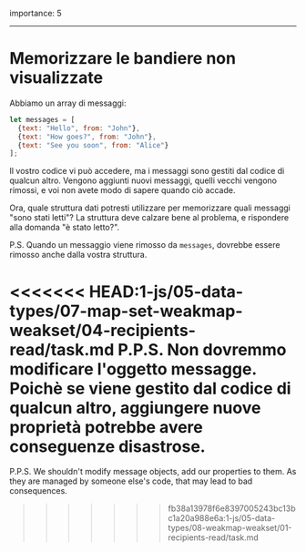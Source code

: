importance: 5

---

# Memorizzare le bandiere non visualizzate

Abbiamo un array di messaggi:

```js
let messages = [
  {text: "Hello", from: "John"},
  {text: "How goes?", from: "John"},
  {text: "See you soon", from: "Alice"}
];
```

Il vostro codice vi può accedere, ma i messaggi sono gestiti dal codice di qualcun altro. Vengono aggiunti nuovi messaggi, quelli vecchi vengono rimossi, e voi non avete modo di sapere quando ciò accade.

Ora, quale struttura dati potresti utilizzare per memorizzare quali messaggi "sono stati letti"? La struttura deve calzare bene al problema, e rispondere alla domanda  "è stato letto?".

P.S. Quando un messaggio viene rimosso da `messages`, dovrebbe essere rimosso anche dalla vostra struttura.

<<<<<<< HEAD:1-js/05-data-types/07-map-set-weakmap-weakset/04-recipients-read/task.md
P.P.S. Non dovremmo modificare l'oggetto messagge. Poichè se viene gestito dal codice di qualcun altro, aggiungere nuove proprietà potrebbe avere conseguenze disastrose.
=======
P.P.S. We shouldn't modify message objects, add our properties to them. As they are managed by someone else's code, that may lead to bad consequences.
>>>>>>> fb38a13978f6e8397005243bc13bc1a20a988e6a:1-js/05-data-types/08-weakmap-weakset/01-recipients-read/task.md
